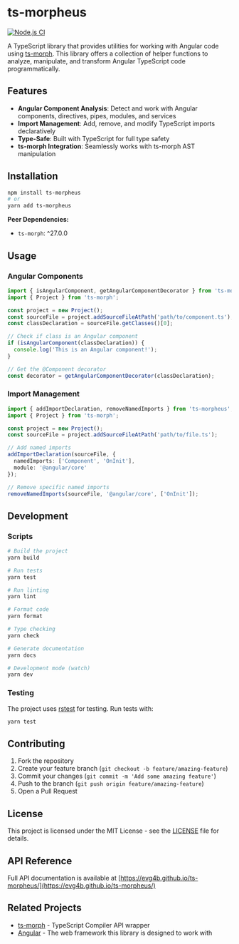 # ts-morpheus

[![Node.js CI](https://github.com/evg4b/ts-morpheus/actions/workflows/node.js.yml/badge.svg?branch=main)](https://github.com/evg4b/ts-morpheus/actions/workflows/node.js.yml)

A TypeScript library that provides utilities for working with Angular code
using [ts-morph](https://github.com/dsherret/ts-morph). This library offers a collection of helper functions to analyze,
manipulate, and transform Angular TypeScript code programmatically.

## Features

- **Angular Component Analysis**: Detect and work with Angular components, directives, pipes, modules, and services
- **Import Management**: Add, remove, and modify TypeScript imports declaratively
- **Type-Safe**: Built with TypeScript for full type safety
- **ts-morph Integration**: Seamlessly works with ts-morph AST manipulation

## Installation

```bash
npm install ts-morpheus
# or
yarn add ts-morpheus
```

**Peer Dependencies:**

- `ts-morph`: ^27.0.0

## Usage

### Angular Components

```typescript
import { isAngularComponent, getAngularComponentDecorator } from 'ts-morpheus/angular';
import { Project } from 'ts-morph';

const project = new Project();
const sourceFile = project.addSourceFileAtPath('path/to/component.ts');
const classDeclaration = sourceFile.getClasses()[0];

// Check if class is an Angular component
if (isAngularComponent(classDeclaration)) {
  console.log('This is an Angular component!');
}

// Get the @Component decorator
const decorator = getAngularComponentDecorator(classDeclaration);
```

### Import Management

```typescript
import { addImportDeclaration, removeNamedImports } from 'ts-morpheus';
import { Project } from 'ts-morph';

const project = new Project();
const sourceFile = project.addSourceFileAtPath('path/to/file.ts');

// Add named imports
addImportDeclaration(sourceFile, {
  namedImports: ['Component', 'OnInit'],
  module: '@angular/core'
});

// Remove specific named imports
removeNamedImports(sourceFile, '@angular/core', ['OnInit']);
```

## Development

### Scripts

```bash
# Build the project
yarn build

# Run tests
yarn test

# Run linting
yarn lint

# Format code
yarn format

# Type checking
yarn check

# Generate documentation
yarn docs

# Development mode (watch)
yarn dev
```

### Testing

The project uses [rstest](https://github.com/rsuite/rstest) for testing. Run tests with:

```bash
yarn test
```

## Contributing

1. Fork the repository
2. Create your feature branch (`git checkout -b feature/amazing-feature`)
3. Commit your changes (`git commit -m 'Add some amazing feature'`)
4. Push to the branch (`git push origin feature/amazing-feature`)
5. Open a Pull Request

## License

This project is licensed under the MIT License - see the [LICENSE](LICENSE) file for details.

## API Reference

Full API documentation is available at [https://evg4b.github.io/ts-morpheus/](https://evg4b.github.io/ts-morpheus/)

## Related Projects

- [ts-morph](https://github.com/dsherret/ts-morph) - TypeScript Compiler API wrapper
- [Angular](https://angular.io/) - The web framework this library is designed to work with
